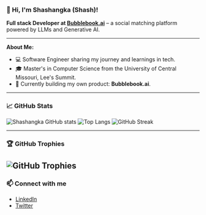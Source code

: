 ### 👋 Hi, I'm Shashangka (Shash)!  
**Full stack Developer at  [Bubblebook.ai](https://bubblebook.ai)** – a social matching platform powered by LLMs and Generative AI.

---

**About Me:**  
- 💻 Software Engineer sharing my journey and learnings in tech.  
- 🎓 Master's in Computer Science from the University of Central Missouri, Lee's Summit.  
- 🚀 Currently building my own product: **Bubblebook.ai**.  

---

### 📈 GitHub Stats
![Shashangka GitHub stats](https://github-readme-stats.vercel.app/api?username=shashangka-upadhyaya&count_private=true&show_icons=true&theme=radical&hide_rank=false)
![Top Langs](https://github-readme-stats.vercel.app/api/top-langs/?username=shashangka-upadhyaya&layout=compact&theme=radical)
![GitHub Streak](https://github-readme-streak-stats.herokuapp.com/?user=shashangka-upadhyaya&theme=radical)

---

### 🏆 GitHub Trophies

![GitHub Trophies](https://github-profile-trophy.vercel.app/?username=shashangka-upadhyaya&theme=radical)
---

### 📫 Connect with me
- [LinkedIn](https://www.linkedin.com/in/shashangka-upadhyaya/)
- [Twitter](https://twitter.com/shashangka_up)
